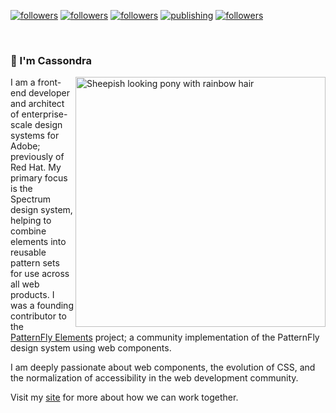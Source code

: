 <p><a href="https://front-end.social/web/@castastrophe">
    <img alt="followers" title="Follow me on Mastodon" src="https://img.shields.io/mastodon/follow/109297102751309835?domain=https%3A%2F%2Ffront-end.social&label=Follow&logo=mastodon&logoColor=white&style=for-the-badge&labelColor=008080&color=006969"/></a>
  <a href="https://github.com/castastrophe">
    <img alt="followers" title="Follow me on GitHub" src="https://img.shields.io/github/followers/castastrophe?color=236ad3&labelColor=1155ba&style=for-the-badge&logo=github&label=Follow"/></a>
  <a href="https://codepen.io/castastrophe/">
    <img alt="followers" title="Follow me on CodePen" src="https://img.shields.io/badge/16-1?color=640464&labelColor=7c007c&style=for-the-badge&logo=codepen&label=Follow"/></a>
<a href="https://castastrophe.medium.com/">
    <img alt="publishing" title="View articles on Medium" src="https://img.shields.io/badge/107-1?color=666&labelColor=444&label=subscribe&logo=medium&logoColor=white&style=for-the-badge"/></a>
<a href="https://twitter.com/castastrophee">
    <img alt="followers" title="Follow me on Twitter" src="https://img.shields.io/twitter/follow/castastrophee?label=Follow&logo=twitter&logoColor=white&labelColor=1DA1F2&color=0b76b8&style=for-the-badge"/></a>
</p>
<br>

### 👋 I'm Cassondra

<img align="right" src="https://media.giphy.com/media/hX4Qi4GJhJCog/giphy.gif" width="400" alt="Sheepish looking pony with rainbow hair">

I am a front-end developer and architect of enterprise-scale design systems for Adobe; previously of Red Hat. My primary focus is the Spectrum design system, helping to combine elements into reusable pattern sets for use across all web products. I was a founding contributor to the [PatternFly&nbsp;Elements](https://github.com/patternfly/patternfly-elements) project; a community implementation of the PatternFly design system using web components.

I am deeply passionate about web components, the evolution of CSS, and the normalization of accessibility in the web development community.

Visit my [site](http://allons-y.llc/) for more about how we can work together.
